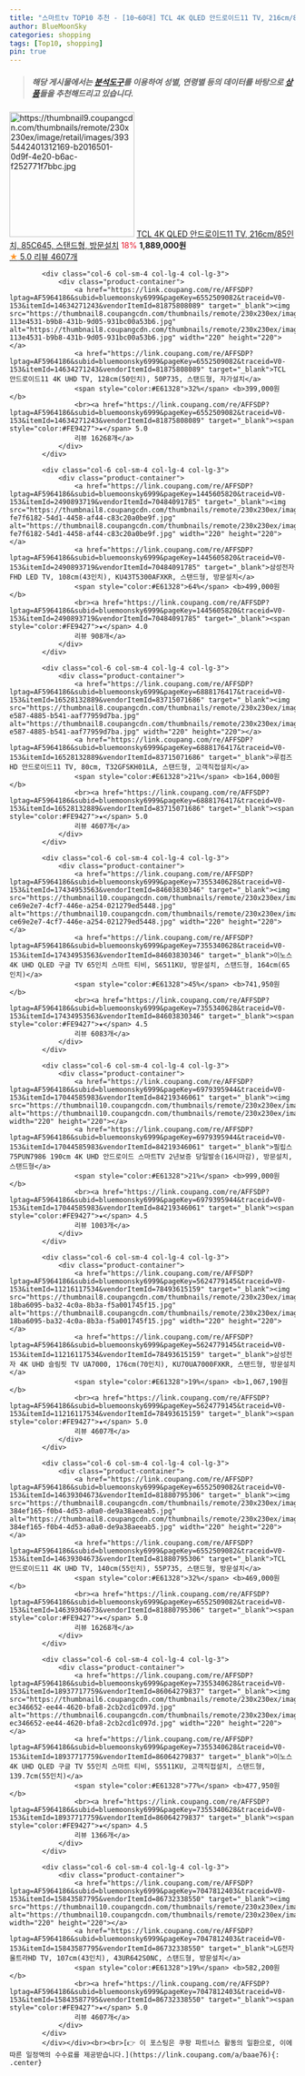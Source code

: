 ```yaml
---
title: "스마트tv TOP10 추천 - [10~60대] TCL 4K QLED 안드로이드11 TV, 216cm/85인치, 85C645, 스탠드형, 방문설치"
author: BlueMoonSky
categories: shopping
tags: [Top10, shopping]
pin: true
---
```


> ##### 해당 게시물에서는 [**분석도구**](https://itemscout.io/)를 이용하여 **성별**, **연령별** 등의 데이터를 바탕으로 [**상품**](https://link.coupang.com/a/baae76)들을 추천해드리고 있습니다.
<div class="container"><div class="row">
            <div class="col-6 col-sm-4 col-lg-4 col-lg-3">
                <div class="product-container">
                    <a href="https://link.coupang.com/re/AFFSDP?lptag=AF5964186&subid=bluemoonsky6999&pageKey=7390997575&traceid=V0-153&itemId=19108752095&vendorItemId=86228992197" target="_blank"><img src="https://thumbnail9.coupangcdn.com/thumbnails/remote/230x230ex/image/retail/images/3935442401312169-b2016501-0d9f-4e20-b6ac-f252771f7bbc.jpg" alt="https://thumbnail9.coupangcdn.com/thumbnails/remote/230x230ex/image/retail/images/3935442401312169-b2016501-0d9f-4e20-b6ac-f252771f7bbc.jpg" width="220" height="220"></a>
                    <a href="https://link.coupang.com/re/AFFSDP?lptag=AF5964186&subid=bluemoonsky6999&pageKey=7390997575&traceid=V0-153&itemId=19108752095&vendorItemId=86228992197" target="_blank">TCL 4K QLED 안드로이드11 TV, 216cm/85인치, 85C645, 스탠드형, 방문설치</a>
                    <span style="color:#E61328">18%</span> <b>1,889,000원</b>
                    <br><a href="https://link.coupang.com/re/AFFSDP?lptag=AF5964186&subid=bluemoonsky6999&pageKey=7390997575&traceid=V0-153&itemId=19108752095&vendorItemId=86228992197" target="_blank"><span style="color:#FE9427">★</span> 5.0
                    리뷰 4607개</a>
                </div>
            </div>
            
            <div class="col-6 col-sm-4 col-lg-4 col-lg-3">
                <div class="product-container">
                    <a href="https://link.coupang.com/re/AFFSDP?lptag=AF5964186&subid=bluemoonsky6999&pageKey=6552509082&traceid=V0-153&itemId=14634271243&vendorItemId=81875808089" target="_blank"><img src="https://thumbnail8.coupangcdn.com/thumbnails/remote/230x230ex/image/retail/images/1965633124907103-113e4531-b9b8-431b-9d05-931bc00a53b6.jpg" alt="https://thumbnail8.coupangcdn.com/thumbnails/remote/230x230ex/image/retail/images/1965633124907103-113e4531-b9b8-431b-9d05-931bc00a53b6.jpg" width="220" height="220"></a>
                    <a href="https://link.coupang.com/re/AFFSDP?lptag=AF5964186&subid=bluemoonsky6999&pageKey=6552509082&traceid=V0-153&itemId=14634271243&vendorItemId=81875808089" target="_blank">TCL 안드로이드11 4K UHD TV, 128cm(50인치), 50P735, 스탠드형, 자가설치</a>
                    <span style="color:#E61328">32%</span> <b>399,000원</b>
                    <br><a href="https://link.coupang.com/re/AFFSDP?lptag=AF5964186&subid=bluemoonsky6999&pageKey=6552509082&traceid=V0-153&itemId=14634271243&vendorItemId=81875808089" target="_blank"><span style="color:#FE9427">★</span> 5.0
                    리뷰 16268개</a>
                </div>
            </div>
            
            <div class="col-6 col-sm-4 col-lg-4 col-lg-3">
                <div class="product-container">
                    <a href="https://link.coupang.com/re/AFFSDP?lptag=AF5964186&subid=bluemoonsky6999&pageKey=1445605820&traceid=V0-153&itemId=2490893719&vendorItemId=70484091785" target="_blank"><img src="https://thumbnail8.coupangcdn.com/thumbnails/remote/230x230ex/image/retail/images/527147262785945-fe7f6182-54d1-4458-af44-c83c20a0be9f.jpg" alt="https://thumbnail8.coupangcdn.com/thumbnails/remote/230x230ex/image/retail/images/527147262785945-fe7f6182-54d1-4458-af44-c83c20a0be9f.jpg" width="220" height="220"></a>
                    <a href="https://link.coupang.com/re/AFFSDP?lptag=AF5964186&subid=bluemoonsky6999&pageKey=1445605820&traceid=V0-153&itemId=2490893719&vendorItemId=70484091785" target="_blank">삼성전자 FHD LED TV, 108cm(43인치), KU43T5300AFXKR, 스탠드형, 방문설치</a>
                    <span style="color:#E61328">64%</span> <b>499,000원</b>
                    <br><a href="https://link.coupang.com/re/AFFSDP?lptag=AF5964186&subid=bluemoonsky6999&pageKey=1445605820&traceid=V0-153&itemId=2490893719&vendorItemId=70484091785" target="_blank"><span style="color:#FE9427">★</span> 4.0
                    리뷰 908개</a>
                </div>
            </div>
            
            <div class="col-6 col-sm-4 col-lg-4 col-lg-3">
                <div class="product-container">
                    <a href="https://link.coupang.com/re/AFFSDP?lptag=AF5964186&subid=bluemoonsky6999&pageKey=6888176417&traceid=V0-153&itemId=16528132889&vendorItemId=83715071686" target="_blank"><img src="https://thumbnail8.coupangcdn.com/thumbnails/remote/230x230ex/image/retail/images/2022/11/02/17/1/d7c2f245-e587-4885-b541-aaf77959d7ba.jpg" alt="https://thumbnail8.coupangcdn.com/thumbnails/remote/230x230ex/image/retail/images/2022/11/02/17/1/d7c2f245-e587-4885-b541-aaf77959d7ba.jpg" width="220" height="220"></a>
                    <a href="https://link.coupang.com/re/AFFSDP?lptag=AF5964186&subid=bluemoonsky6999&pageKey=6888176417&traceid=V0-153&itemId=16528132889&vendorItemId=83715071686" target="_blank">루컴즈 HD 안드로이드11 TV, 80cm, T32GFSKH01LA, 스탠드형, 고객직접설치</a>
                    <span style="color:#E61328">21%</span> <b>164,000원</b>
                    <br><a href="https://link.coupang.com/re/AFFSDP?lptag=AF5964186&subid=bluemoonsky6999&pageKey=6888176417&traceid=V0-153&itemId=16528132889&vendorItemId=83715071686" target="_blank"><span style="color:#FE9427">★</span> 5.0
                    리뷰 4607개</a>
                </div>
            </div>
            
            <div class="col-6 col-sm-4 col-lg-4 col-lg-3">
                <div class="product-container">
                    <a href="https://link.coupang.com/re/AFFSDP?lptag=AF5964186&subid=bluemoonsky6999&pageKey=7355340628&traceid=V0-153&itemId=17434953563&vendorItemId=84603830346" target="_blank"><img src="https://thumbnail10.coupangcdn.com/thumbnails/remote/230x230ex/image/retail/images/7226070719825864-ce69e2e7-4cf7-446e-a254-021279ed5448.jpg" alt="https://thumbnail10.coupangcdn.com/thumbnails/remote/230x230ex/image/retail/images/7226070719825864-ce69e2e7-4cf7-446e-a254-021279ed5448.jpg" width="220" height="220"></a>
                    <a href="https://link.coupang.com/re/AFFSDP?lptag=AF5964186&subid=bluemoonsky6999&pageKey=7355340628&traceid=V0-153&itemId=17434953563&vendorItemId=84603830346" target="_blank">이노스 4K UHD QLED 구글 TV 65인치 스마트 티비, S6511KU, 방문설치, 스탠드형, 164cm(65인치)</a>
                    <span style="color:#E61328">45%</span> <b>741,950원</b>
                    <br><a href="https://link.coupang.com/re/AFFSDP?lptag=AF5964186&subid=bluemoonsky6999&pageKey=7355340628&traceid=V0-153&itemId=17434953563&vendorItemId=84603830346" target="_blank"><span style="color:#FE9427">★</span> 4.5
                    리뷰 6083개</a>
                </div>
            </div>
            
            <div class="col-6 col-sm-4 col-lg-4 col-lg-3">
                <div class="product-container">
                    <a href="https://link.coupang.com/re/AFFSDP?lptag=AF5964186&subid=bluemoonsky6999&pageKey=6979395944&traceid=V0-153&itemId=17044585983&vendorItemId=84219346061" target="_blank"><img src="https://thumbnail10.coupangcdn.com/thumbnails/remote/230x230ex/image/vendor_inventory/d113/037745217cac42eabd76569f605ad63d02911e992e33022a94d95b6b4263.jpg" alt="https://thumbnail10.coupangcdn.com/thumbnails/remote/230x230ex/image/vendor_inventory/d113/037745217cac42eabd76569f605ad63d02911e992e33022a94d95b6b4263.jpg" width="220" height="220"></a>
                    <a href="https://link.coupang.com/re/AFFSDP?lptag=AF5964186&subid=bluemoonsky6999&pageKey=6979395944&traceid=V0-153&itemId=17044585983&vendorItemId=84219346061" target="_blank">필립스 75PUN7986 190cm 4K UHD 안드로이드 스마트TV 2년보증 당일발송(16시마감), 방문설치, 스탠드형</a>
                    <span style="color:#E61328">21%</span> <b>999,000원</b>
                    <br><a href="https://link.coupang.com/re/AFFSDP?lptag=AF5964186&subid=bluemoonsky6999&pageKey=6979395944&traceid=V0-153&itemId=17044585983&vendorItemId=84219346061" target="_blank"><span style="color:#FE9427">★</span> 4.5
                    리뷰 1003개</a>
                </div>
            </div>
            
            <div class="col-6 col-sm-4 col-lg-4 col-lg-3">
                <div class="product-container">
                    <a href="https://link.coupang.com/re/AFFSDP?lptag=AF5964186&subid=bluemoonsky6999&pageKey=5624779145&traceid=V0-153&itemId=11216117534&vendorItemId=78493615159" target="_blank"><img src="https://thumbnail8.coupangcdn.com/thumbnails/remote/230x230ex/image/retail/images/710930450350763-18ba6095-ba32-4c0a-8b3a-f5a001745f15.jpg" alt="https://thumbnail8.coupangcdn.com/thumbnails/remote/230x230ex/image/retail/images/710930450350763-18ba6095-ba32-4c0a-8b3a-f5a001745f15.jpg" width="220" height="220"></a>
                    <a href="https://link.coupang.com/re/AFFSDP?lptag=AF5964186&subid=bluemoonsky6999&pageKey=5624779145&traceid=V0-153&itemId=11216117534&vendorItemId=78493615159" target="_blank">삼성전자 4K UHD 슬림핏 TV UA7000, 176cm(70인치), KU70UA7000FXKR, 스탠드형, 방문설치</a>
                    <span style="color:#E61328">19%</span> <b>1,067,190원</b>
                    <br><a href="https://link.coupang.com/re/AFFSDP?lptag=AF5964186&subid=bluemoonsky6999&pageKey=5624779145&traceid=V0-153&itemId=11216117534&vendorItemId=78493615159" target="_blank"><span style="color:#FE9427">★</span> 5.0
                    리뷰 4607개</a>
                </div>
            </div>
            
            <div class="col-6 col-sm-4 col-lg-4 col-lg-3">
                <div class="product-container">
                    <a href="https://link.coupang.com/re/AFFSDP?lptag=AF5964186&subid=bluemoonsky6999&pageKey=6552509082&traceid=V0-153&itemId=14639304673&vendorItemId=81880795306" target="_blank"><img src="https://thumbnail8.coupangcdn.com/thumbnails/remote/230x230ex/image/retail/images/1965603053196122-384ef165-f0b4-4d53-a0a0-de9a38aeeab5.jpg" alt="https://thumbnail8.coupangcdn.com/thumbnails/remote/230x230ex/image/retail/images/1965603053196122-384ef165-f0b4-4d53-a0a0-de9a38aeeab5.jpg" width="220" height="220"></a>
                    <a href="https://link.coupang.com/re/AFFSDP?lptag=AF5964186&subid=bluemoonsky6999&pageKey=6552509082&traceid=V0-153&itemId=14639304673&vendorItemId=81880795306" target="_blank">TCL 안드로이드11 4K UHD TV, 140cm(55인치), 55P735, 스탠드형, 방문설치</a>
                    <span style="color:#E61328">32%</span> <b>469,000원</b>
                    <br><a href="https://link.coupang.com/re/AFFSDP?lptag=AF5964186&subid=bluemoonsky6999&pageKey=6552509082&traceid=V0-153&itemId=14639304673&vendorItemId=81880795306" target="_blank"><span style="color:#FE9427">★</span> 5.0
                    리뷰 16268개</a>
                </div>
            </div>
            
            <div class="col-6 col-sm-4 col-lg-4 col-lg-3">
                <div class="product-container">
                    <a href="https://link.coupang.com/re/AFFSDP?lptag=AF5964186&subid=bluemoonsky6999&pageKey=7355340628&traceid=V0-153&itemId=18937717759&vendorItemId=86064279837" target="_blank"><img src="https://thumbnail6.coupangcdn.com/thumbnails/remote/230x230ex/image/retail/images/1163080753200075-ec346652-ee44-4620-bfa8-2cb2cd1c097d.jpg" alt="https://thumbnail6.coupangcdn.com/thumbnails/remote/230x230ex/image/retail/images/1163080753200075-ec346652-ee44-4620-bfa8-2cb2cd1c097d.jpg" width="220" height="220"></a>
                    <a href="https://link.coupang.com/re/AFFSDP?lptag=AF5964186&subid=bluemoonsky6999&pageKey=7355340628&traceid=V0-153&itemId=18937717759&vendorItemId=86064279837" target="_blank">이노스 4K UHD QLED 구글 TV 55인치 스마트 티비, S5511KU, 고객직접설치, 스탠드형, 139.7cm(55인치)</a>
                    <span style="color:#E61328">77%</span> <b>477,950원</b>
                    <br><a href="https://link.coupang.com/re/AFFSDP?lptag=AF5964186&subid=bluemoonsky6999&pageKey=7355340628&traceid=V0-153&itemId=18937717759&vendorItemId=86064279837" target="_blank"><span style="color:#FE9427">★</span> 4.5
                    리뷰 1366개</a>
                </div>
            </div>
            
            <div class="col-6 col-sm-4 col-lg-4 col-lg-3">
                <div class="product-container">
                    <a href="https://link.coupang.com/re/AFFSDP?lptag=AF5964186&subid=bluemoonsky6999&pageKey=7047812403&traceid=V0-153&itemId=15843587795&vendorItemId=86732338550" target="_blank"><img src="https://thumbnail10.coupangcdn.com/thumbnails/remote/230x230ex/image/vendor_inventory/aeb0/2ae2e6b9cc3d6e17c5aef5033ce783f8fe2bec1812d5c443f79c6cb3de7e.jpg" alt="https://thumbnail10.coupangcdn.com/thumbnails/remote/230x230ex/image/vendor_inventory/aeb0/2ae2e6b9cc3d6e17c5aef5033ce783f8fe2bec1812d5c443f79c6cb3de7e.jpg" width="220" height="220"></a>
                    <a href="https://link.coupang.com/re/AFFSDP?lptag=AF5964186&subid=bluemoonsky6999&pageKey=7047812403&traceid=V0-153&itemId=15843587795&vendorItemId=86732338550" target="_blank">LG전자 울트라HD TV, 107cm(43인치), 43UR642S0NC, 스탠드형, 방문설치</a>
                    <span style="color:#E61328">19%</span> <b>582,200원</b>
                    <br><a href="https://link.coupang.com/re/AFFSDP?lptag=AF5964186&subid=bluemoonsky6999&pageKey=7047812403&traceid=V0-153&itemId=15843587795&vendorItemId=86732338550" target="_blank"><span style="color:#FE9427">★</span> 5.0
                    리뷰 4607개</a>
                </div>
            </div>
            </div></div><br><br>[👉 이 포스팅은 쿠팡 파트너스 활동의 일환으로, 이에 따른 일정액의 수수료를 제공받습니다.](https://link.coupang.com/a/baae76){: .center}